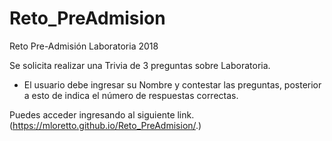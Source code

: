 # Reto_PreAdmision

Reto Pre-Admisión Laboratoria 2018

Se solicita realizar una Trivia de 3 preguntas sobre Laboratoria.

* El usuario debe ingresar su Nombre y contestar las preguntas, posterior a esto de indica el número de respuestas correctas.

Puedes acceder ingresando al siguiente link.
(https://mloretto.github.io/Reto_PreAdmision/.)
